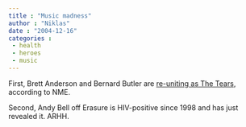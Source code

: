 ```yaml
---
title : "Music madness"
author : "Niklas"
date : "2004-12-16"
categories : 
 - health
 - heroes
 - music
---
```


First, Brett Anderson and Bernard Butler are [re-uniting as The Tears](http://www.nme.com/news/110833.htm), according to NME.

Second, Andy Bell off Erasure is HIV-positive since 1998 and has just revealed it. ARHH.
